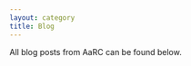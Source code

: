 ```yaml
---
layout: category
title: Blog
---
```


<!-- <img src="/AaRC.github.io/assets/media/aarc-blog-logo-whitemode.svg" width="200px" style="display:block;margin-left:auto;margin-right:auto;width=50%;">-->

All blog posts from AaRC can be found below.

<!-- The AaRC blog is curated by [Someone](https://twitter.com/someone) and [someone_else](https://twitter.com/someoneelse). -->

